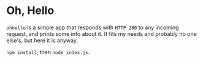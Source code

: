 # Oh, Hello

`ohhello` is a simple app that responds with `HTTP 200` to any incoming request, and prints some info about it. It fits my needs and probably no one else's, but here it is anyway.

`npm install`, then `node index.js`.
